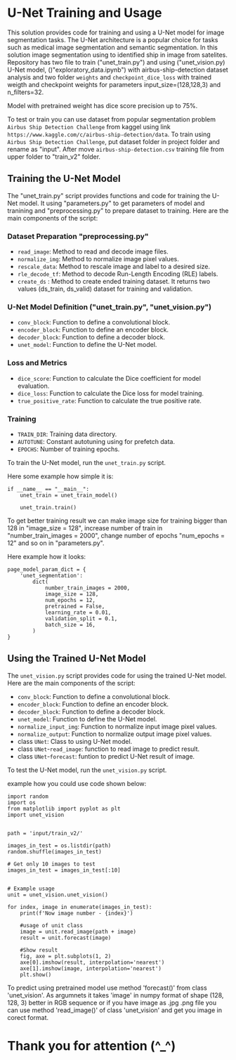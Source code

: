 # U-Net Training and Usage

This solution provides code for training and using a U-Net model for image segmentation tasks. The U-Net architecture is a popular choice for tasks such as medical image segmentation and semantic segmentation. 
In this solution image segmentation using to identified ship in image from satelites. Repository has two file to train ("unet_train.py") and using ("unet_vision.py) U-Net model, 
()"exploratory_data.ipynb") with airbus-ship-detection dataset analysis and two folder `weights` and `checkpoint_dice_loss` with trained weigth and checkpoint weights for parameters input_size=(128,128,3) and n_filters=32. 

Model with pretrained weight has dice score precision up to 75%. 

To test or train you can use dataset from popular segmentation problem `Airbus Ship Detection Challenge` from kaggel using link `https://www.kaggle.com/c/airbus-ship-detection/data`. 
To train using `Airbus Ship Detection Challenge`, put dataset folder in project folder and rename as "input". After move `airbus-ship-detection.csv` training file from upper folder to "train_v2" folder.

## Training the U-Net Model

The "unet_train.py" script provides functions and code for training the U-Net model. 
It using "parameters.py" to get parameters of model and tranining and "preprocessing.py" to prepare dataset to training. Here are the main components of the script:

### Dataset Preparation "preprocessing.py"

- `read_image`: Method to read and decode image files.
- `normalize_img`: Method to normalize image pixel values.
- `rescale_data`: Method to rescale image and label to a desired size.
- `rle_decode_tf`: Method to decode Run-Length Encoding (RLE) labels.
- `create_ds` : Method to create ended training dataset. It returns two values (ds_train, ds_valid) dataset for training and validation.

### U-Net Model Definition ("unet_train.py", "unet_vision.py")

- `conv_block`: Function to define a convolutional block.
- `encoder_block`: Function to define an encoder block.
- `decoder_block`: Function to define a decoder block.
- `unet_model`: Function to define the U-Net model.

### Loss and Metrics

- `dice_score`: Function to calculate the Dice coefficient for model evaluation.
- `dice_loss`: Function to calculate the Dice loss for model training.
- `true_positive_rate`: Function to calculate the true positive rate.

### Training

- `TRAIN_DIR`: Training data directory.
- `AUTOTUNE`: Constant autotuning using for prefetch data.
- `EPOCHS`: Number of training epochs.

To train the U-Net model, run the `unet_train.py` script.

Here some example how simple it is:

    if __name__ == "__main__":
        unet_train = unet_train_model()

        unet_train.train()

To get better training result we can make image size for training bigger than 128 in "image_size = 128", increase number of train in "number_train_images = 2000", change number of epochs "num_epochs = 12" and so on in "parameters.py".

Here example how it looks:

    page_model_param_dict = {
        'unet_segmentation':
            dict(
                number_train_images = 2000,
                image_size = 128,
                num_epochs = 12,
                pretrained = False,
                learning_rate = 0.01,
                validation_split = 0.1,
                batch_size = 16,
            )
    }

## Using the Trained U-Net Model

The `unet_vision.py` script provides code for using the trained U-Net model. Here are the main components of the script:

- `conv_block`: Function to define a convolutional block.
- `encoder_block`: Function to define an encoder block.
- `decoder_block`: Function to define a decoder block.
- `unet_model`: Function to define the U-Net model.
- `normalize_input_img`: Function to normalize input image pixel values.
- `normalize_output`: Function to normalize output image pixel values.
- class `UNet`: Class to using U-Net model.
- class `UNet`-`read_image`: function to read image to predict result.
- class `UNet`-`forecast`: funtion to predict U-Net result of image.

To test the U-Net model, run the `unet_vision.py` script.

example how you could use code shown below:

    import random
    import os
    from matplotlib import pyplot as plt
    import unet_vision


    path = 'input/train_v2/'

    images_in_test = os.listdir(path)
    random.shuffle(images_in_test)

    # Get only 10 images to test
    images_in_test = images_in_test[:10]


    # Example usage
    unit = unet_vision.unet_vision()

    for index, image in enumerate(images_in_test):
        print(f'Now image number - {index}')

        #usage of unit class
        image = unit.read_image(path + image)
        result = unit.forecast(image)

        #Show result
        fig, axe = plt.subplots(1, 2)
        axe[0].imshow(result, interpolation='nearest')
        axe[1].imshow(image, interpolation='nearest')
        plt.show()

To predict using pretrained model use method 'forecast()' from class 'unet_vision'. As argumnets it takes 'image' in numpy format of shape (128, 128, 3) better in RGB sequence or if you have image as .jpg .png file you can use method 'read_image()' of class 'unet_vision' and get you image in corect format.

# Thank you for attention (^_^)
